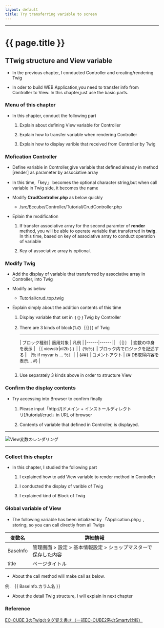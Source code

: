 ```yaml
---
layout: default
title: Try transferring variable to screen
---
```


---

# {{ page.title }}

## TTwig structure and View variable

- In the previous chapter, I conducted Controller and creating/rendering Twig

- In oder to build WEB Application,you need to transfer info from Controller to View. In this chapter,just use the basic parts.

### Menu of this chapter

- In this chapter, conduct the following part

    1. Explain about defining View variable for Controller

    1. Explain how to transfer variable when rendering Controller

    1. Explain how to display varible that received from Controller by Twig

### Mofication Controller

- Define variable in Controller,give variable that defined already in method [render] as parameter by associative array

- In this time,「key」 becomes the optional character string,but when call variable in Twig side, it becomes the name

- Modify **CrudController.php** as below quickly

    - /src/Eccube/Controller/Tutorial/CrudController.php

<script src="http://gist-it.appspot.com/https://github.com/EC-CUBE/ec-cube.github.io/blob/master/Source/tutorial_3/CrudController_add_var.php"></script>

<!--
```
<?php
/*
 * This file is part of EC-CUBE
 *
 * Copyright(c) 2000-2015 LOCKON CO.,LTD. All Rights Reserved.
 *
 * http://www.lockon.co.jp/
 *
 * This program is free software; you can redistribute it and/or
 * modify it under the terms of the GNU General Public License
 * as published by the Free Software Foundation; either version 2
 * of the License, or (at your option) any later version.
 *
 * This program is distributed in the hope that it will be useful,
 * but WITHOUT ANY WARRANTY; without even the implied warranty of
 * MERCHANTABILITY or FITNESS FOR A PARTICULAR PURPOSE.  See the
 * GNU General Public License for more details.
 *
 * You should have received a copy of the GNU General Public License
 * along with this program; if not, write to the Free Software
 * Foundation, Inc., 59 Temple Place - Suite 330, Boston, MA  02111-1307, USA.
 */


namespace Eccube\Controller\Tutorial;

use Eccube\Application;
use Eccube\Controller\AbstractController;

class CrudController extends AbstractController
{

    public function index(Application $app)
    {
        $viewname = 'このビューは「Tutorial/crud_top.twig」が表示されています。';★追記

        return $app->render(
            'Tutorial/crud_top.twig',
            array(
                'viewname' => $viewname,
            )
        );★連想配列を追記
    }
}
```
-->

- Eplain the modification

    1. If transfer associative array for the second paramter of **render** method, you will be able to operate variable that transferred in **twig**. In this time, based on key of associative array to conduct operation of variable

    1. Key of associative array is optional.

### Modify Twig

- Add the display of variable that transferred by associative array in Controller, into Twig 

- Modify as below

	- Tutorial/crud_top.twig

<script src="http://gist-it.appspot.com/https://github.com/EC-CUBE/ec-cube.github.io/blob/master/Source/tutorial_3/crud_top_add_var.twig"></script>

<!--
```
｛＃
This file is part of EC-CUBE

Copyright(c) 2000-2015 LOCKON CO.,LTD. All Rights Reserved.

http://www.lockon.co.jp/

This program is free software; you can redistribute it and/or
modify it under the terms of the GNU General Public License
as published by the Free Software Foundation; either version 2
of the License, or (at your option) any later version.

This program is distributed in the hope that it will be useful,
but WITHOUT ANY WARRANTY; without even the implied warranty of
MERCHANTABILITY or FITNESS FOR A PARTICULAR PURPOSE.  See the
GNU General Public License for more details.

You should have received a copy of the GNU General Public License
along with this program; if not, write to the Free Software
Foundation, Inc., 59 Temple Place - Suite 330, Boston, MA  02111-1307, USA.
＃｝
｛％ extends 'default_frame.twig' ％｝

｛％ set body_class = 'front_page' ％｝

｛％ block javascript ％｝
｛％ endblock ％｝

｛％ block main ％｝
    <div class="row">
       <div class="col-sm-12">
            <div class="main_wrap">
                <h1>CRUDチュートリアル</h1>
                <p>投稿を行なってください</p>
                <dl>★追記
                    <dt>コントローラーから取得した変数です</dt>
                    <dd>｛｛ viewname ｝｝</dd>★変数呼び出し部
                </dl>
            </div>
        </div>
    </div>
｛％ endblock ％｝
```
-->

- Explain simply about the addition contents of this time

    1. Display variable that set in ｛｛｝｝Twig by Controller

    2. There are 3 kinds of block(1.の｛｛｝｝) of Twig

        ---

        | ブロック種別 | 適用対象 | 凡例 |
        |------|------|
        | ｛｛｝｝ | 変数の中身を表示 | ｛｛ viewstr\|nl2b ｝｝ |
        | ｛％％｝ | ブロック内でロジックを記述する | ｛％ if myvar is ... ％｝ |
        | {##} | コメントアウト | {# DB取得内容を表示... #} |

        ---

    3. Use separately 3 kinds above in order to structure View

### Confirm the display contents

- Try accessing into Browser to confirm finally

    1. Please input「http://[ドメイン + インストールディレクトリ]/tutorial/crud」in URL of browser

    1. Contents of variable that defined in Controller, is displayed.

---

![View変数のレンダリング](/images/img-tutorial3-view-rendar.png)

---

### Collect this chapter

- In this chapter, I studied the following part 

    1. I explained how to add View variable to render method in Controller

    1. I conducted the display of varible of Twig

    1. I explained kind of Block of Twig


### Global variable of View

- The following variable has been intialized by 「Application.php」, storing, so you can call directly from all Twigs

| 変数名 | 詳細情報 |
|------ |-----|
| BaseInfo | 管理画面 > 設定 > 基本情報設定 > ショップマスターで保存した内容 |
| title | ページタイトル |

- About the call method will make call as below.

例. ｛｛ BaseInfo.カラム名 ｝｝

- About the detail Twig structure, I will explain in next chapter

### Reference

<a href="http://qiita.com/poego/items/81628dcd0f8e4d4a2d9d" target="_blank">EC-CUBE 3のTwigのタグ覚え書き（一部EC-CUBE2系のSmarty比較）<a/>
